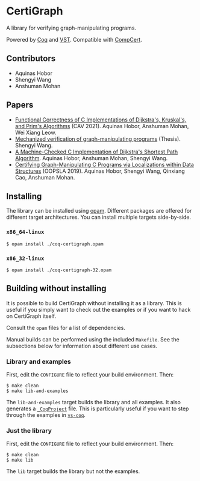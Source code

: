 # CertiGraph

A library for verifying graph-manipulating programs.

Powered by [Coq](https://coq.inria.fr) and [VST](https://vst.cs.princeton.edu/). Compatible with [CompCert](https://compcert.org/).


## Contributors

* Aquinas Hobor
* Shengyi Wang
* Anshuman Mohan


## Papers

* [Functional Correctness of C Implementations of Dijkstra's, Kruskal's, and Prim's Algorithms](https://www.comp.nus.edu.sg/~hobor/Publications/2021/CertiDKP.pdf) (CAV 2021). Aquinas Hobor, Anshuman Mohan, Wei Xiang Leow.
* [Mechanized verification of graph-manipulating programs](https://www.comp.nus.edu.sg/~hobor/Teaching/SW-PhD.pdf) (Thesis). Shengyi Wang.
* [A Machine-Checked C Implementation of Dijkstra's Shortest Path Algorithm](https://www.comp.nus.edu.sg/~hobor/Publications/2020/CertifiedDijkstra.pdf). Aquinas Hobor, Anshuman Mohan, Shengyi Wang.
* [Certifying Graph-Manipulating C Programs via Localizations within Data Structures](https://www.comp.nus.edu.sg/~hobor/Publications/2019/Localize.pdf) (OOPSLA 2019). Aquinas Hobor, Shengyi Wang, Qinxiang Cao, Anshuman Mohan.


## Installing

The library can be installed using [opam](https://opam.ocaml.org/). Different packages are offered for different target architectures. You can install multiple targets side-by-side.

### `x86_64-linux`

```console
$ opam install ./coq-certigraph.opam
```

### `x86_32-linux`

```console
$ opam install ./coq-certigraph-32.opam
```

## Building without installing

It is possible to build CertiGraph without installing it as a library. This is useful if you simply want to check out the examples or if you want to hack on CertiGraph itself.

Consult the `opam` files for a list of dependencies.

Manual builds can be performed using the included `Makefile`. See the subsections below for information about different use cases.

### Library and examples

First, edit the `CONFIGURE` file to reflect your build environment. Then:

```console
$ make clean
$ make lib-and-examples
```

The `lib-and-examples` target builds the library and all examples. It also generates a [`_CoqProject`](https://coq.inria.fr/refman/practical-tools/utilities.html#building-a-coq-project-with-coq-makefile) file. This is particularly useful if you want to step through the examples in [`vs-coq`](https://github.com/coq-community/vscoq).

### Just the library

First, edit the `CONFIGURE` file to reflect your build environment. Then:

```console
$ make clean
$ make lib
```

The `lib` target builds the library but not the examples.
